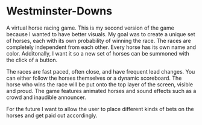 # Westminster-Downs
A virtual horse racing game. This is my second version of the game because I wanted to have better visuals. My goal was to create a unique set of horses, each with its own probability of winning the race. The races are completely independent from each other. Every horse has its own name and color. Additonally, I want it so a new set of horses can be summoned with the click of a button.

The races are fast paced, often close, and have frequent lead changes. You can either follow the horses themselves or a dynamic scoreboard. The horse who wins the race will be put onto the top layer of the screen, visible and proud. The game features animated horses and sound effects such as a crowd and inaudible announcer. 

For the future I want to allow the user to place different kinds of bets on the horses and get paid out accordingly. 
